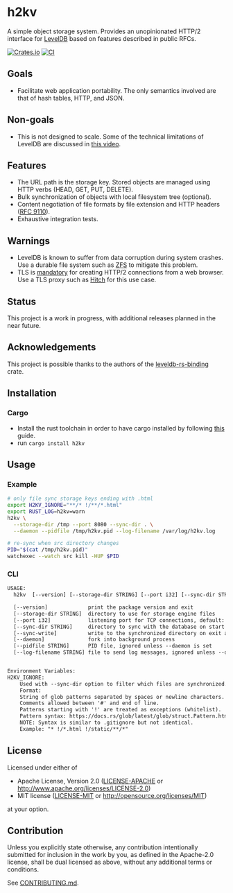 # h2kv

A simple object storage system. Provides an unopinionated HTTP/2 interface for
[LevelDB](https://opensource.googleblog.com/2011/07/leveldb-fast-persistent-key-value-store.html)
based on features described in public RFCs.

[![Crates.io](https://img.shields.io/crates/v/h2kv.svg)](https://crates.io/crates/h2kv)
[![CI](https://github.com/guapodero/h2kv/workflows/CI/badge.svg)](https://github.com/guapodero/h2kv/actions)

## Goals

* Facilitate web application portability. The only semantics involved are that of hash tables, HTTP, and JSON.

## Non-goals

* This is not designed to scale. Some of the technical limitations of LevelDB are discussed in
[this video](https://www.youtube.com/watch?v=V_C-T5S-w8g).

## Features

* The URL path is the storage key. Stored objects are managed using HTTP verbs (HEAD, GET, PUT, DELETE).
* Bulk synchronization of objects with local filesystem tree (optional).
* Content negotiation of file formats by file extension and HTTP headers
([RFC 9110](https://www.rfc-editor.org/rfc/rfc9110.html#section-12.5.1)).
* Exhaustive integration tests.

## Warnings

* LevelDB is known to suffer from data corruption during system crashes. Use a durable file system such as
[ZFS](https://en.wikipedia.org/wiki/ZFS#Summary) to mitigate this problem.
* TLS is [mandatory](https://daniel.haxx.se/blog/2015/03/06/tls-in-http2/) for creating HTTP/2 connections
from a web browser. Use a TLS proxy such as [Hitch](https://hitch-tls.org/) for this use case.

## Status

This project is a work in progress, with additional releases planned in the near future.

## Acknowledgements

This project is possible thanks to the authors of the
[leveldb-rs-binding](https://github.com/rim99/leveldb-rs-binding) crate.

## Installation

### Cargo

* Install the rust toolchain in order to have cargo installed by following
  [this](https://www.rust-lang.org/tools/install) guide.
* run `cargo install h2kv`

## Usage

### Example

```sh
# only file sync storage keys ending with .html
export H2KV_IGNORE="**/* !/**/*.html"
export RUST_LOG=h2kv=warn
h2kv \
  --storage-dir /tmp --port 8080 --sync-dir . \
  --daemon --pidfile /tmp/h2kv.pid --log-filename /var/log/h2kv.log

# re-sync when src directory changes
PID="$(cat /tmp/h2kv.pid)"
watchexec --watch src kill -HUP $PID
```

### CLI
```txt
USAGE:
  h2kv  [--version] [--storage-dir STRING] [--port i32] [--sync-dir STRING] [--sync-write] [--daemon] [--pidfile STRING] [--log-filename STRING]

  [--version]             print the package version and exit
  [--storage-dir STRING]  directory to use for storage engine files
  [--port i32]            listening port for TCP connections, default: 5928
  [--sync-dir STRING]     directory to sync with the database on start and SIGHUP
  [--sync-write]          write to the synchronized directory on exit and SIGHUP
  [--daemon]              fork into background process
  [--pidfile STRING]      PID file, ignored unless --daemon is set
  [--log-filename STRING] file to send log messages, ignored unless --daemon is set


Environment Variables:
H2KV_IGNORE:
    Used with --sync-dir option to filter which files are synchronized.
    Format:
    String of glob patterns separated by spaces or newline characters.
    Comments allowed between '#' and end of line.
    Patterns starting with '!' are treated as exceptions (whitelist).
    Pattern syntax: https://docs.rs/glob/latest/glob/struct.Pattern.html
    NOTE: Syntax is similar to .gitignore but not identical.
    Example: "* !/*.html !/static/**/*"

```

## License

Licensed under either of

 * Apache License, Version 2.0
   ([LICENSE-APACHE](LICENSE-APACHE) or http://www.apache.org/licenses/LICENSE-2.0)
 * MIT license
   ([LICENSE-MIT](LICENSE-MIT) or http://opensource.org/licenses/MIT)

at your option.

## Contribution

Unless you explicitly state otherwise, any contribution intentionally submitted
for inclusion in the work by you, as defined in the Apache-2.0 license, shall be
dual licensed as above, without any additional terms or conditions.

See [CONTRIBUTING.md](CONTRIBUTING.md).
